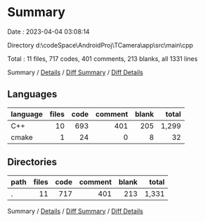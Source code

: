 # Summary

Date : 2023-04-04 03:08:14

Directory d:\\codeSpace\\AndroidProj\\TCamera\\app\\src\\main\\cpp

Total : 11 files, 717 codes, 401 comments, 213 blanks, all 1331 lines

Summary / [Details](details.md) / [Diff Summary](diff.md) / [Diff Details](diff-details.md)

## Languages

| language | files | code | comment | blank | total |
| :--- | ---: | ---: | ---: | ---: | ---: |
| C++ | 10 | 693 | 401 | 205 | 1,299 |
| cmake | 1 | 24 | 0 | 8 | 32 |

## Directories

| path | files | code | comment | blank | total |
| :--- | ---: | ---: | ---: | ---: | ---: |
| . | 11 | 717 | 401 | 213 | 1,331 |

Summary / [Details](details.md) / [Diff Summary](diff.md) / [Diff Details](diff-details.md)